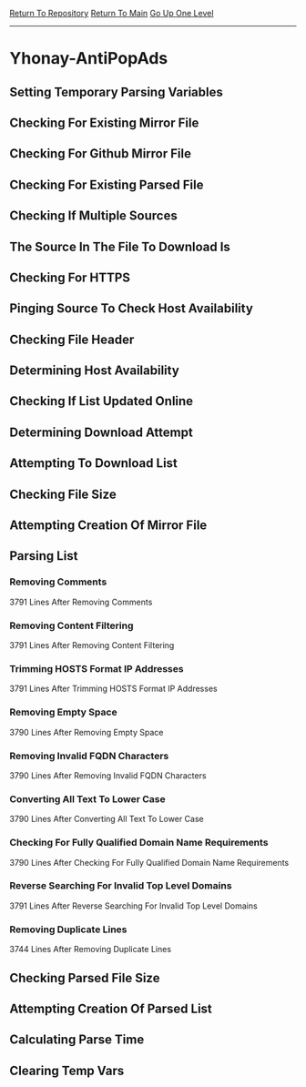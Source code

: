 [Return To Repository](https://github.com/deathbybandaid/piholeparser/)
[Return To Main](https://github.com/deathbybandaid/piholeparser/blob/master/RecentRunLogs/Mainlog.md)
[Go Up One Level](https://github.com/deathbybandaid/piholeparser/blob/master/RecentRunLogs/TopLevelScripts/30-Processing-Blacklists.md)
____________________________________
# Yhonay-AntiPopAds
## Setting Temporary Parsing Variables
## Checking For Existing Mirror File
## Checking For Github Mirror File
## Checking For Existing Parsed File
## Checking If Multiple Sources
## The Source In The File To Download Is
## Checking For HTTPS
## Pinging Source To Check Host Availability
## Checking File Header
## Determining Host Availability
## Checking If List Updated Online
## Determining Download Attempt
## Attempting To Download List
## Checking File Size
## Attempting Creation Of Mirror File
## Parsing List
### Removing Comments
3791 Lines After Removing Comments
### Removing Content Filtering
3791 Lines After Removing Content Filtering
### Trimming HOSTS Format IP Addresses
3791 Lines After Trimming HOSTS Format IP Addresses
### Removing Empty Space
3790 Lines After Removing Empty Space
### Removing Invalid FQDN Characters
3790 Lines After Removing Invalid FQDN Characters
### Converting All Text To Lower Case
3790 Lines After Converting All Text To Lower Case
### Checking For Fully Qualified Domain Name Requirements
3790 Lines After Checking For Fully Qualified Domain Name Requirements
### Reverse Searching For Invalid Top Level Domains
3791 Lines After Reverse Searching For Invalid Top Level Domains
### Removing Duplicate Lines
3744 Lines After Removing Duplicate Lines
## Checking Parsed File Size
## Attempting Creation Of Parsed List
## Calculating Parse Time
## Clearing Temp Vars
